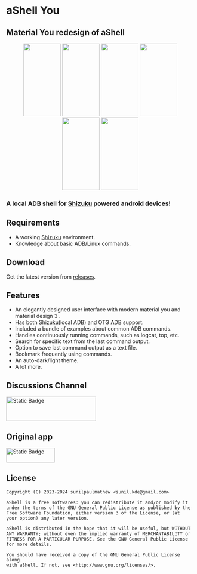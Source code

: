 # aShell You
## Material You redesign of aShell

<p style="text-align: center"><img src="https://github.com/DP-Hridayan/aShellYou/assets/157479796/906fad48-ed2e-4089-b4c6-f66d8e6bdc89" alt="" width="100" height="195" /> <img src="https://github.com/DP-Hridayan/aShellYou/assets/157479796/38e699c0-1e02-4bbb-8a9f-a148ab6cf66d" alt="" width="100" height="195" /> <img src="https://github.com/DP-Hridayan/aShellYou/assets/157479796/275d2711-53b6-47d4-aadf-76ca1a775071" alt="" width="100" height="195" /> 
<img src="https://github.com/DP-Hridayan/aShellYou/assets/157479796/092252af-12d7-4a6a-9419-f9e68f82bd6d" alt="" width="100" height="195" />
 <img src="https://github.com/DP-Hridayan/aShellYou/assets/157479796/83a7dc41-1b9c-495c-8e98-bae9e90b1205" alt="" width="100" height="195" />
 <img src="https://github.com/DP-Hridayan/aShellYou/assets/157479796/c5af6fe8-1a15-4dc3-a7d4-b42213900613" alt="" width="100" height="195" />
</p>

### A local ADB shell for [Shizuku](https://shizuku.rikka.app/) powered android devices!

## Requirements
* A working [Shizuku](https://shizuku.rikka.app/) environment.
* Knowledge about basic ADB/Linux commands.

## Download
Get the latest version from [releases](https://github.com/DP-Hridayan/ashell/releases).

## Features
* An elegantly designed user interface with modern material you and material design 3 .
* Has both Shizuku(local ADB) and OTG ADB support.
* Included a bundle of examples about common ADB commands.
* Handles continuously running commands, such as logcat, top, etc.
* Search for specific text from the last command output.
* Option to save last command output as a text file.
* Bookmark frequently using commands.
* An auto-dark/light theme.
* A lot more.

## Discussions Channel
<a href="https://t.me/aShellNew">
  <img src="https://img.shields.io/badge/telegram-blue?logo=telegram" alt="Static Badge" width="240" height="65">
</a>

## Original app
<a href="https://gitlab.com/sunilpaulmathew/ashell">
  <img src="https://img.shields.io/badge/gitlab-%23171321?logo=gitlab&logoColor=%23EF4F32&cacheSeconds=10" alt="Static Badge" height="40" width="130">
</a>

## License

    Copyright (C) 2023-2024 sunilpaulmathew <sunil.kde@gmail.com>

    aShell is a free softwares: you can redistribute it and/or modify it
    under the terms of the GNU General Public License as published by the
    Free Software Foundation, either version 3 of the License, or (at
    your option) any later version.

    aShell is distributed in the hope that it will be useful, but WITHOUT
    ANY WARRANTY; without even the implied warranty of MERCHANTABILITY or
    FITNESS FOR A PARTICULAR PURPOSE. See the GNU General Public License
    for more details.

    You should have received a copy of the GNU General Public License along
    with aShell. If not, see <http://www.gnu.org/licenses/>.
